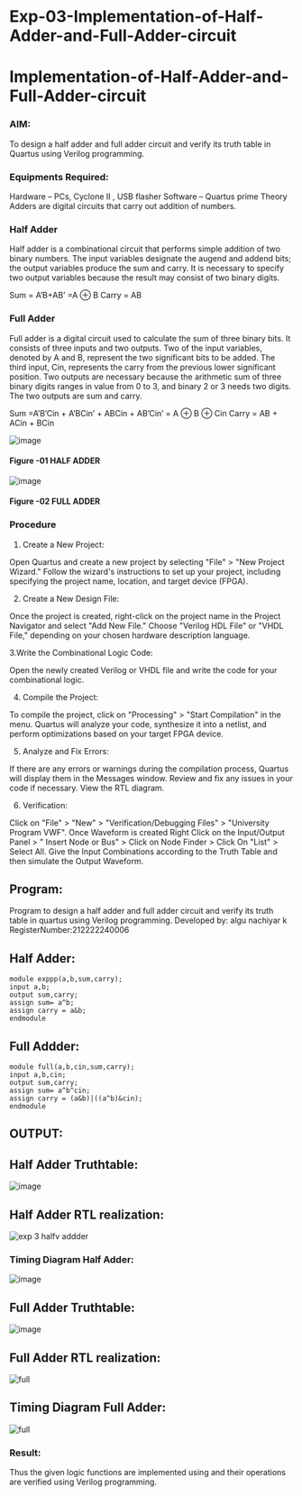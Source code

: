 # Exp-03-Implementation-of-Half-Adder-and-Full-Adder-circuit

# Implementation-of-Half-Adder-and-Full-Adder-circuit
### AIM:
To design a half adder and full adder circuit and verify its truth table in Quartus using Verilog programming.

### Equipments Required:
Hardware – PCs, Cyclone II , USB flasher
Software – Quartus prime
Theory
Adders are digital circuits that carry out addition of numbers.

### Half Adder
Half adder is a combinational circuit that performs simple addition of two binary numbers. The input variables designate the augend and addend bits; the output variables produce the sum and carry. It is necessary to specify two output variables because the result may consist of two binary digits.

Sum = A’B+AB’ =A ⊕ B Carry = AB

### Full Adder
Full adder is a digital circuit used to calculate the sum of three binary bits. It consists of three inputs and two outputs. Two of the input variables, denoted by A and B, represent the two significant bits to be added. The third input, Cin, represents the carry from the previous lower significant position. Two outputs are necessary because the arithmetic sum of three binary digits ranges in value from 0 to 3, and binary 2 or 3 needs two digits. The two outputs are sum and carry.

Sum =A’B’Cin + A’BCin’ + ABCin + AB’Cin’ = A ⊕ B ⊕ Cin Carry = AB + ACin + BCin

 ![image](https://user-images.githubusercontent.com/36288975/163552156-a13e5a56-c638-4110-97d9-8896907c8d25.png)

#### Figure -01 HALF ADDER 


![image](https://user-images.githubusercontent.com/36288975/163552057-b3547877-6d07-45b4-b7e0-bcfebfad9e1d.png)

#### Figure -02 FULL ADDER 

### Procedure

1. Create a New Project:

Open Quartus and create a new project by selecting "File" > "New Project Wizard."
Follow the wizard's instructions to set up your project, including specifying the project name, location, and target device (FPGA).

2. Create a New Design File:

Once the project is created, right-click on the project name in the Project Navigator and select "Add New File."
Choose "Verilog HDL File" or "VHDL File," depending on your chosen hardware description language.

3.Write the Combinational Logic Code:

Open the newly created Verilog or VHDL file and write the code for your combinational logic.

4. Compile the Project:

To compile the project, click on "Processing" > "Start Compilation" in the menu.
Quartus will analyze your code, synthesize it into a netlist, and perform optimizations based on your target FPGA device.

5. Analyze and Fix Errors:

If there are any errors or warnings during the compilation process, Quartus will display them in the Messages window.
Review and fix any issues in your code if necessary.
View the RTL diagram.

6. Verification:

Click on "File" > "New" > "Verification/Debugging Files" > "University Program VWF".
Once Waveform is created Right Click on the Input/Output Panel > " Insert Node or Bus" > Click on Node Finder > Click On "List" > Select All.
Give the Input Combinations according to the Truth Table and then simulate the Output Waveform.

## Program:

Program to design a half adder and full adder circuit and verify its truth table in quartus using Verilog programming.
Developed by: algu nachiyar k 
RegisterNumber:212222240006  

## Half Adder:
```
module exppp(a,b,sum,carry);
input a,b;
output sum,carry;
assign sum= a^b;
assign carry = a&b;
endmodule
```
## Full Addder: 
```
module full(a,b,cin,sum,carry);
input a,b,cin;
output sum,carry;
assign sum= a^b^cin;
assign carry = (a&b)|((a^b)&cin);
endmodule
```
## OUTPUT:
## Half Adder Truthtable:
![image](https://github.com/Nachiyarr/Exp-02-Implementation-of-Half-Adder-and-Full-Adder-circuit/assets/113497340/c55ba7c8-0d68-49f9-b573-374f226b84d1)

##  Half Adder RTL realization:
![exp 3 halfv addder](https://github.com/Nachiyarr/Exp-02-Implementation-of-Half-Adder-and-Full-Adder-circuit/assets/113497340/41e352a9-2924-49f6-8277-8a95ba703b94)



### Timing Diagram Half Adder:
![image](https://github.com/Nachiyarr/Exp-02-Implementation-of-Half-Adder-and-Full-Adder-circuit/assets/113497340/8c190301-d03a-42d4-8f5f-a9c48d7fee38)

## Full Adder Truthtable:
![image](https://github.com/Nachiyarr/Exp-02-Implementation-of-Half-Adder-and-Full-Adder-circuit/assets/113497340/0f4c4196-0e35-452d-8c15-fec3d34fcb30)


## Full Adder RTL realization:
![full](https://github.com/Nachiyarr/Exp-02-Implementation-of-Half-Adder-and-Full-Adder-circuit/assets/113497340/c76a3754-8193-4a88-ae69-3d7a6e0e1f4f)


## Timing Diagram Full Adder:

![full](https://github.com/Nachiyarr/Exp-02-Implementation-of-Half-Adder-and-Full-Adder-circuit/assets/113497340/47c1e0c6-c3f3-4dbd-b2c8-17582be39ab7)








### Result:
Thus the given logic functions are implemented using and their operations are verified using Verilog programming.
